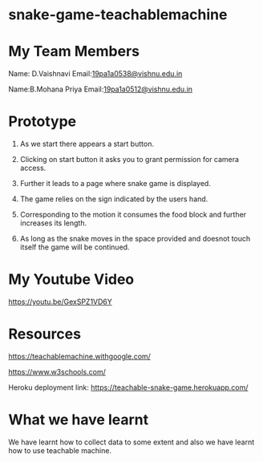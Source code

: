 # snake-game-teachablemachine
# My Team Members
Name: D.Vaishnavi Email:19pa1a0538@vishnu.edu.in

Name:B.Mohana Priya Email:19pa1a0512@vishnu.edu.in

# Prototype 

1. As we start there appears a start button.

2. Clicking on start button it asks you to grant permission for camera access.

3. Further it leads to a page where snake game is displayed.

4. The game relies on the sign indicated by the users hand.

5. Corresponding to the motion it consumes the food block and further increases its length.

6. As long as the snake moves in the space provided and doesnot touch itself the game will be continued.


# My Youtube Video
https://youtu.be/GexSPZ1VD6Y


# Resources
https://teachablemachine.withgoogle.com/

https://www.w3schools.com/

Heroku deployment link:
https://teachable-snake-game.herokuapp.com/


# What we have learnt
We have learnt how to collect data to some extent and also we have learnt how to use teachable machine.

